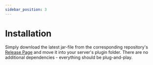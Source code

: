 ```yaml
---
sidebar_position: 3
---
```


# Installation

Simply download the latest jar-file from the corresponding repository's [Release Page](https://github.com/BlvckBytes/ItemPredicateParser/releases) and move it into your server's plugin folder. There are no additional dependencies - everything should be plug-and-play.